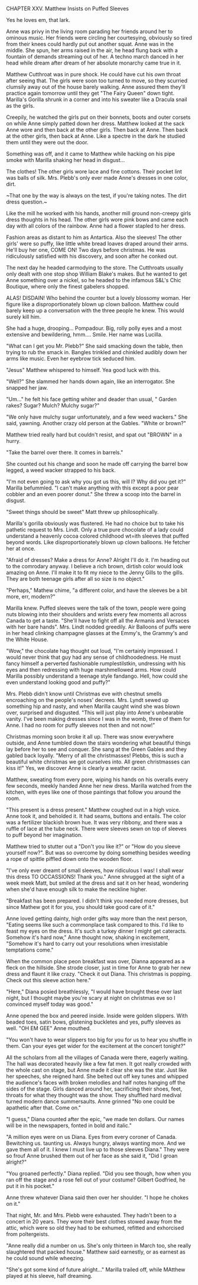 CHAPTER XXV. Matthew Insists on Puffed Sleeves

Yes he loves em, that lark.

Anne was privy in the living room parading her friends around her to ominous music. Her friends were circling her courtesying, obviously so tired from their knees could hardly put out another squat. Anne was in the middle. She spun, her arms raised in the air, he head flung back with a fountain of demands streaming out of her.  A techno march danced in her head while dream after dream of her absolute monarchy came true in it.

Matthew Cutthroat was in pure shock. He could have cut his _own_ throat after seeing that. The girls were soon too turned to move, so they scurried clumsily away out of the house barely walking. Anne assured them they'll practice again tomorrow until they get "The Fairy Queen" down tight. Marilla's Gorilla shrunk in a corner and into his sweater like a Dracula snail as the girls.

Creepily, he watched the girls put on their bonnets, boots and outer corsets on while Anne simply patted down her dress. Matthew looked at the sack Anne wore and then back at the other girls. Then back at Anne. Then back at the other girls, then back at Anne. Like a spectre in the dark he studied them until they were out the door.

Something was off, and it came to Matthew while hacking on his pipe smoke with Marilla shaking her head in disgust...

The clothes! The other girls wore lace and fine cottons. Their pocket lint was balls of silk. Mrs. Plebb's only ever made Anne's dresses in one color, dirt.

~That one by the way is always on the test, if you're taking notes. The dirt dress question.~

Like the mill he worked with his hands, another mill ground non-creepy girls dress thoughts in his head. The other girls wore pink bows and came each day with all colors of the rainbow. Anne had a flower stapled to her dress.

Fashion areas as distant to him as Antartica. Also the sleeves! The other girls' were so puffy, like little white bread loaves draped around their arms. He'll buy her one, COME ON! Two days before christmas. He was ridiculously satisfied with his discovery, and soon after he conked out.

The next day he headed carmodying to the store. The Cutthroats usually only dealt with one stop shop William Blake's makes. But he wanted to get Anne something over a nickel, so he headed to the infamous S&L's Chic Boutique, where only the finest gabelers shopped.

ALAS! DISDAIN! Who behind the counter but a lovely blossomy woman. Her figure like a disproportionately blown up clown balloon. Matthew could barely keep up a conversation with the three people he knew. This would surely kill him.

She had a huge, drooping... Pompadour. Big, rolly polly eyes and a most extensive and bewildering, hmm.... Smile. Her name was Lucilla.

"What can I get you Mr. Plebb?" She said smacking down the table, then trying to rub the smack in. Bangles trinkled and chinkled audibly down her arms like music. Even her eyebrow tick seduced him.

"Jesus" Matthew whispered to himself. Yea good luck with this.

"Well?" She slammed her hands down again, like an interrogator. She snapped her jaw.

"Um..." he felt his face getting whiter and deader than usual, " Garden rakes? Sugar? Mulch? Mulchy sugar?"

"We only have mulchy sugar unfortunately, and a few weed wackers." She said, yawning. Another crazy old person at the Gables. "White or brown?"

Matthew tried really hard but couldn't resist, and spat out "BROWN" in a hurry.

"Take the barrel over there. It comes in barrels."

She counted out his change and soon he made off carrying the barrel bow legged, a weed wacker strapped to his back.

"I'm not even going to ask why you got us this, will I? Why did you get it?" Marilla befummled. "I can't make anything with this except a poor pear cobbler and an even poorer donut." She threw a scoop into the barrel in disgust.

"Sweet things should be sweet" Matt threw up philosophically.

Marilla's gorilla obviously was flustered. He had no choice but to take his pathetic request to Mrs. Lindt. Only a true pure chocolate of a lady could understand a heavenly cocoa colored childhood wt=ith sleeves that puffed beyond words. Like disproportionately blown up clown balloons. He fetcher her at once.

"Afraid of dresses? Make a dress for Anne? Alright I'll do it. I'm heading out to the comrodary anyway. I believe a rich brown, dirtish color would look amazing on Anne. I'll make it to fit my niece to the Jenny Gills to the gills. They are both teenage girls after all so size is no object."

"Perhaps," Mathew chime, "a different color, and have the sleeves be a bit more, err, modern?"

Marilla knew. Puffed sleeves were the talk of the town, people were going nuts blowing into their shoulders and wrists every few moments all across Canada to get a taste. "She'll have to fight off all the Armanis and Versaces with her bare hands". Mrs. Lindt nodded greedily. Air Balloons of puffs were in her head clinking champagne glasses at the Emmy's, the Grammy's and the White House.

"Wow," the chocolate hag thought out loud, "I'm certainly impressed. I would never think that guy had any sense of childhoodedness. He must fancy himself a perverted fashionable rumplestilstkin, undressing with his eyes and then redressing with huge marshmellowed arms. How could Marilla possibly understand a teenage style fandango. Hell, how could she even understand looking good and puffy?"

Mrs. Plebb didn't know until Christmas eve with chestnut smells encroaching on the people's noses' decrees. Mrs. Lyndt sewed up something hip and nasty, and when Marilla caught wind she was blown over, surprised and disgusted. "This will just play into Anne's unbearable vanity. I've been making dresses since I was in the womb, three of them for Anne. I had no room for puffy sleeves not then and not now!"

Christmas morning soon broke it all up. There was snow everywhere outside, and Anne tumbled down the stairs wondering what beautiful things lay before her to see and conquer. She sang at the Green Gables and they gabled back loyally. "Merry of all the christmasses! Plebbs, this is such a beautiful white christmas we got ourselves into. All green christmasses can kiss it!" Yes, we discover Anne is clearly a weather racist.

Matthew, sweating from every pore, wiping his hands on his overalls every few seconds, meekly handed Anne her new dress. Marilla watched from the kitchen, with eyes like one of those paintings that follow you around the room.

"This present is a dress present." Matthew coughed out in a high voice. Anne took it, and beholded it. It had seams, buttons and entails. The color was a fertilizer blackish brown hue. It was very ribbony, and there was a ruffle of lace at the tube neck. There were sleeves sewn on top of sleeves to puff beyond her imagination.

Matthew tried to stutter out a "Don't you like it?" or "How do you sleeve yourself now?". But was so overcome by doing something besides weeding a rope of spittle piffled down onto the wooden floor.

"I've only ever dreamt of small sleeves, how ridiculous I was! I shall wear this dress TO OCCASSIONS! Thank you." Anne shrugged at the sight of a week meek Matt, but smiled at the dress and sat it on her head, wondering when she'd have enough silk to make the neckline higher.

"Breakfast has been prepared. I didn't think you needed more dresses, but since Mathew got it for you, you should take good care of it."

Anne loved getting dainty, high order gifts way more than the next person, "Eating seems like such a commonplace task compared to this. I'd like to feast my eyes on the dress. It's such a turkey dinner I might get cateracts. Somehow it's hard now," Anne thought now, shaking in excitement, "Somehow it's hard to carry out your resolutions when irresistable temptations come."

When the common place peon breakfast was over, Dianna appeared as a fleck on the hillside. She strode closer, just in time for Anne to grab her new dress and flaunt it like crazy. "Check it out Diana. This christmas is popping. Check out this sleeve action here."

"Here," Diana posied breathlessly, "I would have brought these over last night, but I thought maybe you're scary at night on christmas eve so I convinced myself today was good."

Anne opened the box and peered inside. Inside were golden slippers. With beaded toes, satin bows, glistening buckletes and yes, puffy sleeves as well. "OH EM GEE" Anne mouthed.

"You won't have to wear slippers too big for you for us to hear you shuffle in them. Can your eyes get wider for the excitement at the concert tonight?"

All the scholars from all the villages of Canada were there, eagerly waiting. The hall was decorated heavily like a few fat men. It got really crowded with the whole cast on stage, but Anne made it clear she was the star. Just like her speeches, she reigned hard. She belted out off key tunes and whipped the audience's faces with broken melodies and half notes hanging off the sides of the stage. Girls danced around her, sacrificing their shoes, feet, throats for what they thought was the show. They shuffled hard medival turned modern dance summersaults. Anne grinned "No one could be apathetic after that. Come on."

"I guess," Diana counted after the epic, "we made ten dollars. Our names will be in the newspapers, fonted in bold and italic."

"A million eyes were on us Diana. Eyes from every coroner of Canada. Bewitching us. taunting us. Always hungry, always wanting more. And we gave them all of it. I knew I must live up to those sleeves Diana." They were so frouf Anne brushed them out of her face as she said it, "Did I groan alright?"

"You groaned perfectly." Diana replied. "Did you see though, how when you ran off the stage and a rose fell out of your costume? Gilbert Godfried, he put it in his pocket."

Anne threw whatever Diana said then over her shoulder. "I hope he chokes on it."

That night, Mr. and Mrs. Plebb were exhausted. They hadn't been to a concert in 20 years. They wore their best clothes stowed away from the attic, which were so old they had to be exhumed, refitted and exhorcised from poltergeists.

"Anne really did a number on us. She's only thirteen in March too, she really slaughtered that packed house." Matthew said earnestly, or as earnest as he could sound while wheezing.

"She's got some kind of future alright..." Marilla trailed off, while MAtthew played at his sleeve, half dreaming.
